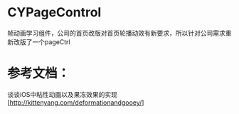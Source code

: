 # CYPageControl
帧动画学习组件，公司的首页改版对首页轮播动效有新要求，所以针对公司需求重新改版了一个pageCtrl


# 参考文档：
谈谈iOS中粘性动画以及果冻效果的实现[http://kittenyang.com/deformationandgooey/]
